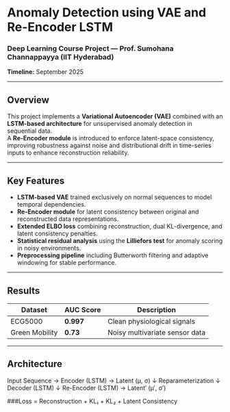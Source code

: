 # Anomaly Detection using VAE and Re-Encoder LSTM

### Deep Learning Course Project — Prof. Sumohana Channappayya (IIT Hyderabad)  
**Timeline:** September 2025  

---

## Overview
This project implements a **Variational Autoencoder (VAE)** combined with an **LSTM-based architecture** for unsupervised anomaly detection in sequential data.  
A **Re-Encoder module** is introduced to enforce latent-space consistency, improving robustness against noise and distributional drift in time-series inputs to enhance reconstruction reliability.

---

## Key Features
- **LSTM-based VAE** trained exclusively on normal sequences to model temporal dependencies.  
- **Re-Encoder module** for latent consistency between original and reconstructed data representations.  
- **Extended ELBO loss** combining reconstruction, dual KL-divergence, and latent consistency penalties.  
- **Statistical residual analysis** using the **Lilliefors test** for anomaly scoring in noisy environments.  
- **Preprocessing pipeline** including Butterworth filtering and adaptive windowing for stable performance.

---

## Results
| Dataset | AUC Score | Description |
|----------|------------|--------------|
| ECG5000 | **0.997** | Clean physiological signals |
| Green Mobility | **0.73** | Noisy multivariate sensor data |

---

## Architecture
Input Sequence → Encoder (LSTM) → Latent (μ, σ)
          ↓
      Reparameterization
          ↓
      Decoder (LSTM)
          ↓
   Re-Encoder (LSTM) → Latent′ (μ′, σ′)

###Loss = Reconstruction + KL₁ + KL₂ + Latent Consistency
